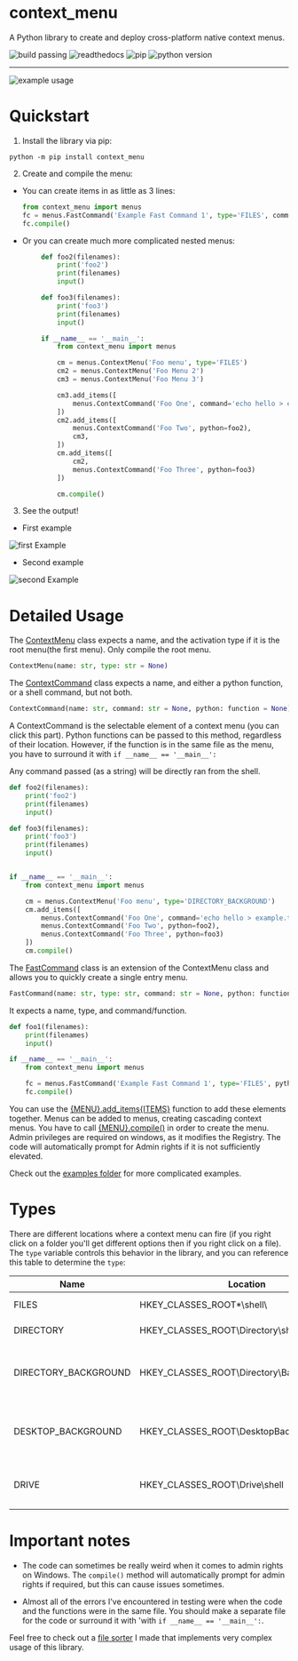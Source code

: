 # context_menu

A Python library to create and deploy cross-platform native context menus.



![build passing](https://travis-ci.com/saleguas/context_menu.svg?token=STF1haAqx5Xq2x9zdkHH&branch=master)   ![readthedocs](https://img.shields.io/readthedocs/context_menu) ![pip](https://img.shields.io/badge/pip-context__menu-blue) ![python version](https://img.shields.io/pypi/pyversions/context_menu)

---




![example usage](media/thumbnail2.gif)

# Quickstart

1. Install the library via pip:
```
python -m pip install context_menu
```
2. Create and compile the menu:
  * You can create items in as little as 3 lines:
    ```python
    from context_menu import menus
    fc = menus.FastCommand('Example Fast Command 1', type='FILES', command='echo Hello')
    fc.compile()
    ```
  * Or you can create much more complicated nested menus:
```Python
        def foo2(filenames):
            print('foo2')
            print(filenames)
            input()

        def foo3(filenames):
            print('foo3')
            print(filenames)
            input()

        if __name__ == '__main__':
            from context_menu import menus

            cm = menus.ContextMenu('Foo menu', type='FILES')
            cm2 = menus.ContextMenu('Foo Menu 2')
            cm3 = menus.ContextMenu('Foo Menu 3')

            cm3.add_items([
                menus.ContextCommand('Foo One', command='echo hello > example.txt'),
            ])
            cm2.add_items([
                menus.ContextCommand('Foo Two', python=foo2),
                cm3,
            ])
            cm.add_items([
                cm2,
                menus.ContextCommand('Foo Three', python=foo3)
            ])

            cm.compile()
```
3. See the output!
  * First example

  ![first Example](media/first_example.png)

  * Second example

  ![second Example](media/second_example.png)

# Detailed Usage

The [ContextMenu]() class expects a name, and the activation type if it is the root menu(the first menu). Only compile the root menu.

```Python
ContextMenu(name: str, type: str = None)
```


The [ContextCommand]() class expects a name, and either a python function, or a shell command, but not both.

```Python
ContextCommand(name: str, command: str = None, python: function = None)
```

 A ContextCommand is the selectable element of a context menu (you can click this part). Python functions can be passed to this method, regardless of their location. However, if the function is in the same file as the menu, you have to surround it with `if __name__ == '__main__':`

Any command passed (as a string) will be directly ran from the shell.

```Python
def foo2(filenames):
    print('foo2')
    print(filenames)
    input()

def foo3(filenames):
    print('foo3')
    print(filenames)
    input()


if __name__ == '__main__':
    from context_menu import menus

    cm = menus.ContextMenu('Foo menu', type='DIRECTORY_BACKGROUND')
    cm.add_items([
        menus.ContextCommand('Foo One', command='echo hello > example.txt'),
        menus.ContextCommand('Foo Two', python=foo2),
        menus.ContextCommand('Foo Three', python=foo3)
    ])
    cm.compile()

```
The [FastCommand]() class is an extension of the ContextMenu class and allows you to quickly create a single entry menu.

```python
FastCommand(name: str, type: str, command: str = None, python: function = None)
```

It expects a name, type, and command/function.

```python
def foo1(filenames):
    print(filenames)
    input()

if __name__ == '__main__':
    from context_menu import menus

    fc = menus.FastCommand('Example Fast Command 1', type='FILES', python=foo1)
    fc.compile()
```


You can use the [{MENU}.add_items{ITEMS}]() function to add these elements together. Menus can be added to menus, creating cascading context menus. You have to call [{MENU}.compile()]() in order to create the menu. Admin privileges are required on windows, as it modifies the Registry. The code will automatically prompt for Admin rights if it is not sufficiently elevated.

Check out the [examples folder](examples) for more complicated examples.

# Types

There are different locations where a context menu can fire (if you right click on a folder you'll get different options then if you right click on a file).  The `type` variable controls this behavior in the library, and you can reference this table to determine the `type`:

| Name                 | Location                                     | Action                                   |
|----------------------|----------------------------------------------|------------------------------------------|
| FILES                | HKEY_CLASSES_ROOT*\shell\                    | Opens on a file                          |
| DIRECTORY            | HKEY_CLASSES_ROOT\Directory\shell            | Opens on a directory                     |
| DIRECTORY_BACKGROUND | HKEY_CLASSES_ROOT\Directory\Background\shell | Opens on the background of the Directory |
| DESKTOP_BACKGROUND   | HKEY_CLASSES_ROOT\DesktopBackground\Shell    | Opens on the background of the Desktop   |
| DRIVE                | HKEY_CLASSES_ROOT\Drive\shell                | Opens on the drives(think USBs)          |


# Important notes

* The code can sometimes be really weird when it comes to admin rights on Windows. The `compile()` method will automatically prompt for admin rights if required, but this can cause issues sometimes.

* Almost all of the errors I've encountered in testing were when the code and the functions were in the same file. You should make a separate file for the code or surround it with 'with `if __name__ == '__main__':`.

Feel free to check out a [file sorter](https://github.com/saleguas/freshen) I made that implements very complex usage of this library.
